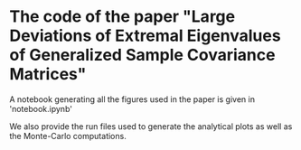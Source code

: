 # The code of the paper "Large Deviations of Extremal Eigenvalues of Generalized Sample Covariance Matrices"

A notebook generating all the figures used in the paper is given in 'notebook.ipynb'

We also provide the run files used to generate the analytical plots as well as the Monte-Carlo computations.
